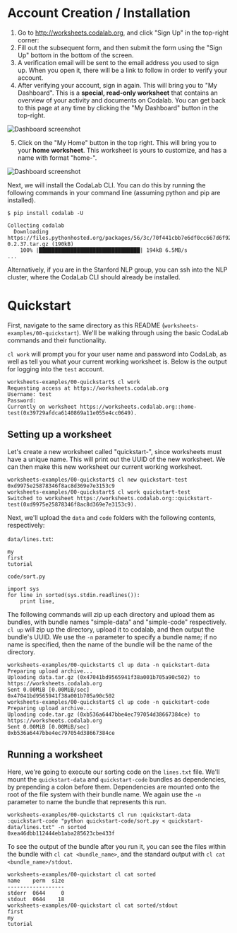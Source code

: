 # Account Creation / Installation

1.  Go to http://worksheets.codalab.org, and click "Sign Up" in the top-right corner:
2.  Fill out the subsequent form, and then submit the form using the "Sign Up" bottom in the bottom of the screen.
3.  A verification email will be sent to the email address you used to sign up. When you open it, there will be a link to follow in order to verify your account.
4.  After verifying your account, sign in again. This will bring you to "My Dashboard". This is a **special, read-only worksheet** that contains an overview of your activity and documents on Codalab. You can get back to this page at any time by clicking the "My Dashboard" button in the top-right.

![Dashboard screenshot](https://raw.githubusercontent.com/codalab/worksheets-examples/glue-tutorial/00-quickstart/dashboard.png)

5.  Click on the "My Home" button in the top right. This will bring you to your **home worksheet**. This worksheet is yours to customize, and has a name with format "home-<your username>".

![Dashboard screenshot](https://raw.githubusercontent.com/codalab/worksheets-examples/glue-tutorial/00-quickstart/home.png)

Next, we will install the CodaLab CLI. You can do this by running the following commands in your command line (assuming python and pip are installed).

    $ pip install codalab -U

    Collecting codalab
      Downloading https://files.pythonhosted.org/packages/56/3c/70f441cbb7e6df0cc667d6f924d797638c72e853f24ef013473ca6dc1d20/codalab-0.2.37.tar.gz (190kB)
        100% |████████████████████████████████| 194kB 6.5MB/s 
    ...


Alternatively, if you are in the Stanford NLP group, you can ssh into the NLP cluster, where the CodaLab CLI should already be installed.

# Quickstart

First, navigate to the same directory as this README (`worksheets-examples/00-quickstart`). We'll be walking through using the basic CodaLab commands and their functionality. 

`cl work` will prompt you for your user name and password into CodaLab, as well as tell you what your current working worksheet is. Below is the output for logging into the `test` account. 

    worksheets-examples/00-quickstart$ cl work
    Requesting access at https://worksheets.codalab.org
    Username: test
    Password: 
    Currently on worksheet https://worksheets.codalab.org::home-test(0x39729afdca6140869a11e055e4cc0649).

## Setting up a worksheet

Let's create a new worksheet called "quickstart-<username>", since worksheets must have a unique name. This will print out the UUID of the new worksheet. We can then make this new worksheet our current working worksheet. 

    worksheets-examples/00-quickstart$ cl new quickstart-test
    0xd9975e25878346f8ac8d369e7e3153c9
    worksheets-examples/00-quickstart$ cl work quickstart-test
    Switched to worksheet https://worksheets.codalab.org::quickstart-test(0xd9975e25878346f8ac8d369e7e3153c9).

Next, we'll upload the `data` and `code` folders with the following contents, respectively:

`data/lines.txt`:

    my
    first
    tutorial

`code/sort.py`

    import sys
    for line in sorted(sys.stdin.readlines()):
    	print line,

The following commands will zip up each directory and upload them as bundles, with bundle names "simple-data" and "simple-code" respectively. `cl up` will zip up the directory, upload it to codalab, and then output the bundle's UUID. We use the `-n` parameter to specify a bundle name; if no name is specified, then the name of the bundle will be the name of the directory. 

    worksheets-examples/00-quickstart$ cl up data -n quickstart-data
    Preparing upload archive...
    Uploading data.tar.gz (0x47041bd9565941f38a001b705a90c502) to https://worksheets.codalab.org
    Sent 0.00MiB [0.00MiB/sec]              
    0x47041bd9565941f38a001b705a90c502
    worksheets-examples/00-quickstart$ cl up code -n quickstart-code
    Preparing upload archive...
    Uploading code.tar.gz (0xb536a6447bbe4ec797054d38667384ce) to https://worksheets.codalab.org
    Sent 0.00MiB [0.00MiB/sec]              
    0xb536a6447bbe4ec797054d38667384ce

## Running a worksheet
Here, we're going to execute our sorting code on the `lines.txt` file. We'll mount the `quickstart-data` and `quickstart-code` bundles as dependencies, by prepending a colon before them. Dependencies are mounted onto the root of the file system with their bundle name. We again use the `-n` parameter to name the bundle that represents this run. 

    worksheets-examples/00-quickstart$ cl run :quickstart-data :quickstart-code "python quickstart-code/sort.py < quickstart-data/lines.txt" -n sorted
    0xea46dbb112444eb1aba285623cbe433f

To see the output of the bundle after you run it, you can see the files within the bundle with `cl cat <bundle_name>`, and the standard output with `cl cat <bundle_name>/stdout`. 

    worksheets-examples/00-quickstart cl cat sorted
    name    perm  size
    ------------------
    stderr  0644     0
    stdout  0644    18
    worksheets-examples/00-quickstart cl cat sorted/stdout
    first
    my
    tutorial
